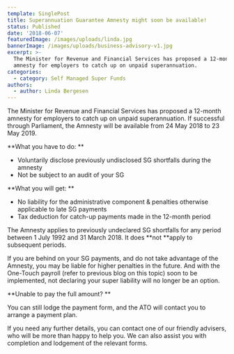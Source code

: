 ```yaml
---
template: SinglePost
title: Superannuation Guarantee Amnesty might soon be available!
status: Published
date: '2018-06-07'
featuredImage: /images/uploads/linda.jpg
bannerImage: /images/uploads/business-advisory-v1.jpg
excerpt: >-
  The Minister for Revenue and Financial Services has proposed a 12-month
  amnesty for employers to catch up on unpaid superannuation.
categories:
  - category: Self Managed Super Funds
authors:
  - author: Linda Bergesen
---
```


The Minister for Revenue and Financial Services has proposed a 12-month amnesty for employers to catch up on unpaid superannuation. If successful through Parliament, the Amnesty will be available from 24 May 2018 to 23 May 2019.

**What you have to do:
**

- Voluntarily disclose previously undisclosed SG shortfalls during the amnesty
- Not be subject to an audit of your SG

**What you will get:
**

- No liability for the administrative component & penalties otherwise applicable to late SG payments
- Tax deduction for catch-up payments made in the 12-month period

The Amnesty applies to previously undeclared SG shortfalls for any period between 1 July 1992 and 31 March 2018. It does **not **apply to subsequent periods.

If you are behind on your SG payments, and do not take advantage of the Amnesty, you may be liable for higher penalties in the future. And with the One-Touch payroll (refer to previous blog on this topic) soon to be implemented, not declaring your super liability will no longer be an option.

**Unable to pay the full amount?
**

You can still lodge the payment form, and the ATO will contact you to arrange a payment plan.

If you need any further details, you can contact one of our friendly advisers, who will be more than happy to help you. We can also assist you with completion and lodgement of the relevant forms.
